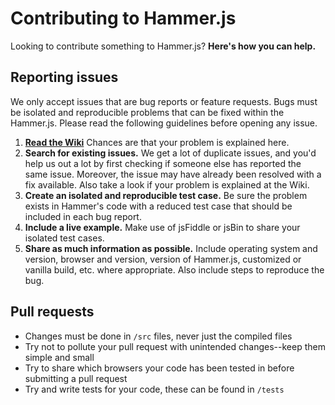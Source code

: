 # Contributing to Hammer.js

Looking to contribute something to Hammer.js? **Here's how you can help.**



## Reporting issues

We only accept issues that are bug reports or feature requests. Bugs must be isolated and reproducible problems that can be fixed within the Hammer.js. Please read the following guidelines before opening any issue.

1. [**Read the Wiki**](https://github.com/EightMedia/hammer.js/wiki) Chances are that your problem is explained here.
2. **Search for existing issues.** We get a lot of duplicate issues, and you'd help us out a lot by first checking if someone else has reported the same issue. Moreover, the issue may have already been resolved with a fix available. Also take a look if your problem is explained at the Wiki.
3. **Create an isolated and reproducible test case.** Be sure the problem exists in Hammer's code with a reduced test case that should be included in each bug report.
4. **Include a live example.** Make use of jsFiddle or jsBin to share your isolated test cases.
5. **Share as much information as possible.** Include operating system and version, browser and version, version of Hammer.js, customized or vanilla build, etc. where appropriate. Also include steps to reproduce the bug.

## Pull requests

- Changes must be done in `/src` files, never just the compiled files
- Try not to pollute your pull request with unintended changes--keep them simple and small
- Try to share which browsers your code has been tested in before submitting a pull request
- Try and write tests for your code, these can be found in `/tests`
